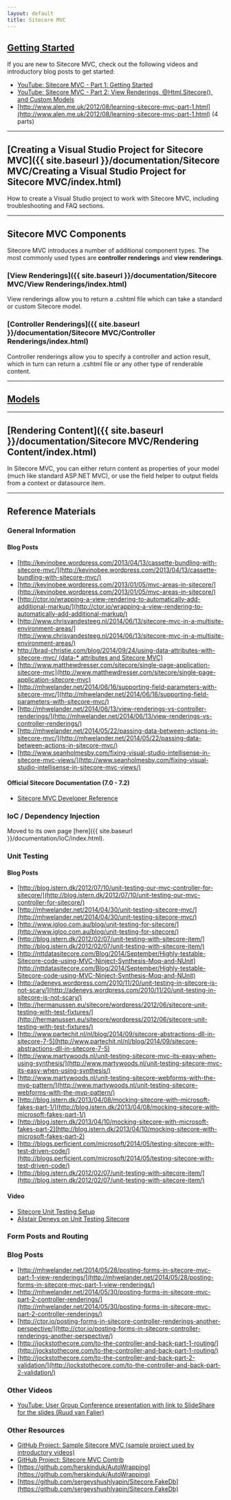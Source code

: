 ```yaml
---
layout: default
title: Sitecore MVC
---
```


## [Getting Started]()

If you are new to Sitecore MVC, check out the following videos and introductory blog posts to get started:

* [YouTube: Sitecore MVC - Part 1: Getting Started](http://www.youtube.com/watch?v=i3Mwcphtz4w)
* [YouTube: Sitecore MVC - Part 2: View Renderings, @Html.Sitecore(), and Custom Models](http://www.youtube.com/watch?v=dW_rQp9bMmE)
* [http://www.alen.me.uk/2012/08/learning-sitecore-mvc-part-1.html](http://www.alen.me.uk/2012/08/learning-sitecore-mvc-part-1.html) (4 parts)

----------------------

## [Creating a Visual Studio Project for Sitecore MVC]({{ site.baseurl }}/documentation/Sitecore MVC/Creating a Visual Studio Project for Sitecore MVC/index.html)
How to create a  Visual Studio project to work with Sitecore MVC, including troubleshooting and FAQ sections.

----------------------

## Sitecore MVC Components

Sitecore MVC introduces a number of additional component types. The most commonly used types are **controller renderings** and **view renderings**.

### [View Renderings]({{ site.baseurl }}/documentation/Sitecore MVC/View Renderings/index.html)

View renderings allow you to return a .cshtml file which can take a standard or custom Sitecore model.

### [Controller Renderings]({{ site.baseurl }}/documentation/Sitecore MVC/Controller Renderings/index.html)

Controller renderings allow you to specify a controller and action result, which in turn can return a .cshtml file or any other type of renderable content.

---------------------------

## [Models]()

---------------------------

## [Rendering Content]({{ site.baseurl }}/documentation/Sitecore MVC/Rendering Content/index.html)

In Sitecore MVC, you can either return content as properties of your model (much like standard ASP.NET MVC), or use the field helper to output fields from a context or datasource item.

---------------------------

## Reference Materials

### General Information

#### Blog Posts

* [http://kevinobee.wordpress.com/2013/04/13/cassette-bundling-with-sitecore-mvc/](http://kevinobee.wordpress.com/2013/04/13/cassette-bundling-with-sitecore-mvc/)
* [http://kevinobee.wordpress.com/2013/01/05/mvc-areas-in-sitecore/](http://kevinobee.wordpress.com/2013/01/05/mvc-areas-in-sitecore/)
* [http://ctor.io/wrapping-a-view-rendering-to-automatically-add-additional-markup/](http://ctor.io/wrapping-a-view-rendering-to-automatically-add-additional-markup/)
* [http://www.chrisvandesteeg.nl/2014/06/13/sitecore-mvc-in-a-multisite-environment-areas/](http://www.chrisvandesteeg.nl/2014/06/13/sitecore-mvc-in-a-multisite-environment-areas/)
* [http://brad-christie.com/blog/2014/09/24/using-data-attributes-with-sitecore-mvc/ (data-* attributes and Sitecore MVC)](http://brad-christie.com/blog/2014/09/24/using-data-attributes-with-sitecore-mvc/ (data-* attributes and Sitecore MVC))
* [http://www.matthewdresser.com/sitecore/single-page-application-sitecore-mvc](http://www.matthewdresser.com/sitecore/single-page-application-sitecore-mvc)
* [http://mhwelander.net/2014/06/16/supporting-field-parameters-with-sitecore-mvc/](http://mhwelander.net/2014/06/16/supporting-field-parameters-with-sitecore-mvc/)
* [http://mhwelander.net/2014/06/13/view-renderings-vs-controller-renderings/](http://mhwelander.net/2014/06/13/view-renderings-vs-controller-renderings/)
* [http://mhwelander.net/2014/05/22/passing-data-between-actions-in-sitecore-mvc/](http://mhwelander.net/2014/05/22/passing-data-between-actions-in-sitecore-mvc/)
* [http://www.seanholmesby.com/fixing-visual-studio-intellisense-in-sitecore-mvc-views/](http://www.seanholmesby.com/fixing-visual-studio-intellisense-in-sitecore-mvc-views/)

#### Official Sitecore Documentation (7.0 - 7.2)
* [Sitecore MVC Developer Reference](http://sdn.sitecore.net/Reference/Sitecore%207/MVC%20Reference.aspx)

### IoC / Dependency Injection

Moved to its own page [here]({{ site.baseurl }}/documentation/IoC/index.html).

### <a name="unit-testing"></a>Unit Testing

#### Blog Posts

* [http://blog.istern.dk/2012/07/10/unit-testing-our-mvc-controller-for-sitecore/](http://blog.istern.dk/2012/07/10/unit-testing-our-mvc-controller-for-sitecore/)
* [http://mhwelander.net/2014/04/30/unit-testing-sitecore-mvc/](http://mhwelander.net/2014/04/30/unit-testing-sitecore-mvc/)
* [http://www.igloo.com.au/blog/unit-testing-for-sitecore/](http://www.igloo.com.au/blog/unit-testing-for-sitecore/)
* [http://blog.istern.dk/2012/02/07/unit-testing-with-sitecore-item/](http://blog.istern.dk/2012/02/07/unit-testing-with-sitecore-item/)
* [http://nttdatasitecore.com/Blog/2014/September/Highly-testable-Sitecore-code-using-MVC-Ninject-Synthesis-Moq-and-NUnit](http://nttdatasitecore.com/Blog/2014/September/Highly-testable-Sitecore-code-using-MVC-Ninject-Synthesis-Moq-and-NUnit)
* [http://adeneys.wordpress.com/2010/11/20/unit-testing-in-sitecore-is-not-scary/](http://adeneys.wordpress.com/2010/11/20/unit-testing-in-sitecore-is-not-scary/)
* [http://hermanussen.eu/sitecore/wordpress/2012/06/sitecore-unit-testing-with-test-fixtures/](http://hermanussen.eu/sitecore/wordpress/2012/06/sitecore-unit-testing-with-test-fixtures/)
* [http://www.partechit.nl/nl/blog/2014/09/sitecore-abstractions-dll-in-sitecore-7-5](http://www.partechit.nl/nl/blog/2014/09/sitecore-abstractions-dll-in-sitecore-7-5)
* [http://www.martywoods.nl/unit-testing-sitecore-mvc-its-easy-when-using-synthesis/](http://www.martywoods.nl/unit-testing-sitecore-mvc-its-easy-when-using-synthesis/) 
* [http://www.martywoods.nl/unit-testing-sitecore-webforms-with-the-mvp-pattern/](http://www.martywoods.nl/unit-testing-sitecore-webforms-with-the-mvp-pattern/)
* [http://blog.istern.dk/2013/04/08/mocking-sitecore-with-microsoft-fakes-part-1/](http://blog.istern.dk/2013/04/08/mocking-sitecore-with-microsoft-fakes-part-1/)
* [http://blog.istern.dk/2013/04/10/mocking-sitecore-with-microsoft-fakes-part-2](http://blog.istern.dk/2013/04/10/mocking-sitecore-with-microsoft-fakes-part-2)
* [http://blogs.perficient.com/microsoft/2014/05/testing-sitecore-with-test-driven-code/](http://blogs.perficient.com/microsoft/2014/05/testing-sitecore-with-test-driven-code/)
* [http://blog.istern.dk/2012/02/07/unit-testing-with-sitecore-item/](http://blog.istern.dk/2012/02/07/unit-testing-with-sitecore-item/)

#### Video

* [Sitecore Unit Testing Setup](https://www.youtube.com/watch?v=mZKSl3pemEs)
* [Alistair Deneys on Unit Testing Sitecore](https://www.youtube.com/watch?v=oQ2CPvN9FAU )

### Form Posts and Routing

### Blog Posts

* [http://mhwelander.net/2014/05/28/posting-forms-in-sitecore-mvc-part-1-view-renderings/](http://mhwelander.net/2014/05/28/posting-forms-in-sitecore-mvc-part-1-view-renderings/)
* [http://mhwelander.net/2014/05/30/posting-forms-in-sitecore-mvc-part-2-controller-renderings/](http://mhwelander.net/2014/05/30/posting-forms-in-sitecore-mvc-part-2-controller-renderings/)
* [http://ctor.io/posting-forms-in-sitecore-controller-renderings-another-perspective/](http://ctor.io/posting-forms-in-sitecore-controller-renderings-another-perspective/)
* [http://jockstothecore.com/to-the-controller-and-back-part-1-routing/](http://jockstothecore.com/to-the-controller-and-back-part-1-routing/)
* [http://jockstothecore.com/to-the-controller-and-back-part-2-validation/](http://jockstothecore.com/to-the-controller-and-back-part-2-validation/)

### Other Videos
* [YouTube: User Group Conference presentation with link to SlideShare for the slides (Ruud van Falier)](https://www.youtube.com/watch?v=vQVBaU5D4yo)

### Other Resources
* [GitHub Project: Sample Sitecore MVC (sample project used by introductory videos)](https://github.com/Sitecore-Community/sample-sitecore-mvc)
* [GitHub Project: Sitecore MVC Contrib](https://github.com/Sitecore-Community/Sitecore-Mvc-Contrib)
* [https://github.com/herskinduk/AutoWrapping](https://github.com/herskinduk/AutoWrapping)
* [https://github.com/sergeyshushlyapin/Sitecore.FakeDb](https://github.com/sergeyshushlyapin/Sitecore.FakeDb)
